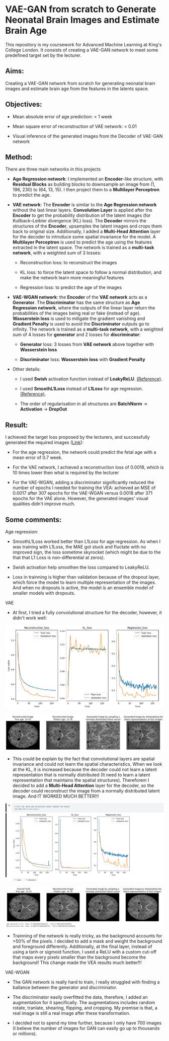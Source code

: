 # VAE-GAN from scratch to Generate Neonatal Brain Images and Estimate Brain Age

This repository is my coursework for Advanced Machine Learning at King's College London. It consists of creating a VAE-GAN network to meet some predefined target set by the lecturer.

## Aims:

Creating a VAE-GAN network from scratch for generating neonatal brain images and estimate brain age from the features in the latents space.

## Objectives:

+ Mean absolute error of age prediction: < 1 week

+ Mean square error of reconstruction of VAE network: < 0.01

+ Visual inference of the generated images from the Decoder of VAE-GAN network

## Method:

There are three main networks in this projects

+ **Age Regression network**: I implemented an **Encoder**-like structure, with **Residual Blocks** as building blocks to downsample an image from (1, 196, 230) to (64, 13, 15). I then project them to a **Multilayer Perceptron** to predict the age.

+ **VAE network**: The **Encoder** is similar to the **Age Regression network** without the last linear layers. **Convolution Layer** is applied after the **Encoder** to get the probability distribution of the latent images (for Kullback–Leibler divergence (KL) loss). The **Decoder** mirrors the structures of the **Encoder**, upsamples the latent images and crops them back to original size. Additionally, I added a **Multi-Head Attention** layer for the decoder to introduce some spatial invariance for the model. A **Multilayer Perceptron** is used to predict the age using the features extracted in the latent space. The network is trained as a **multi-task network**, with a weighted sum of 3 losses:

    + Reconstruction loss: to reconstruct the images

    + KL loss: to force the latent space to follow a normal distribution, and make the network learn more meaningful features

    + Regression loss: to predict the age of the images

+ **VAE-WGAN network**: the **Encoder** of the **VAE network** acts as a **Generator**. The **Discriminator** has the same structure as **Age Regression network**, where the outputs of the linear layer return the probabilities of the images being real or fake (instead of age). **Wasserstein loss** is used to mitigate the gradient vanishing and **Gradient Penalty** is used to avoid the **Discriminator** outputs go to infinity. The network is trained as a **multi-task network**, with a weighted sum of 4 losses for **generator** and 2 losses for **discriminator**:

    + **Generator** loss: 3 losses from **VAE network** above together with **Wasserstein loss** 

    + **Discriminator** loss: **Wasserstein loss** with **Gradient Penalty**

+ Other details:

    + I used **Swish** activation function instead of **LeakyReLU**. [(Reference)](https://arxiv.org/abs/1710.05941).

    + I used **SmoothL1Loss** instead of **L1Loss** for age regression. [(Reference)](https://someshfengde.medium.com/understanding-l1-and-smoothl1loss-f5af0f801c71).

    + The order of regularisation in all structures are **BatchNorm** -> **Activation** -> **DropOut**
 
## Result:
I achieved the target loss proposed by the lecturers, and successfully generated the required images ([Link](https://www.kaggle.com/code/conquyhung/vae-gan-neonatal-mri?scriptVersionId=189228795)):

+ For the age regression, the network could predict the fetal age with a mean error of 0.7 week.

+ For the VAE network, I achieved a reconstruction loss of 0.0018, which is 10 times lower then what is required by the lecturer

+ For the VAE-WGAN, adding a discriminator significantly reduced the number of epochs I needed for training the VEA: achieved an MSE of 0.0017 after 307 epochs for the VAE-WGAN versus 0.0018 after 371 epochs for the VAE alone. However, the generated images' visual qualities didn't improve much.

## Some comments:

Age regression:

+ SmoothL1Loss worked better than L1Loss for age regression. As when I was training with L1Loss, the MAE got stuck and fluctate with no improved sign, the loss sometime skyrocket (which might be due to the that that L1 Loss is non-differential at zeros).

+ Swish activation help smoothen the loss compared to LeakyReLU.

+ Loss in trainning is higher than validation because of the dropout layer, which force the model to learn multiple representation of the images. And when no dropouts is active, the model is an ensemble model of smaller models with dropouts.

VAE

+ At first, I tried a fully convolutional structure for the decoder, however, it didn't work well:

![loss when trained with a FCN](images/Losses_of_network_with_all_conv.png)

![result when trained with a FCN](images/Results_of_network_with_all_conv.png)

+ This could be explain by the fact that convolutional layers are spatial invariance and could not learn the spatial characteristics. When we look at the KL, it is increased because the decoder could not learn a latent representation that is normally distributed (It need to learn a latent representation that maintains the spatial structures). Thereforem I decided to add a **Multi-Head Attention** layer for the decoder, so the decoder could reconstruct the image from a normally distributed latent image. And IT WORKED MUCH BETTER!!!

![loss when attention layer added](images/Losses_of_network_with_attention_added.png)

![result when attention layer added](images/Results_of_network_with_attention.png)

+ Trainning of the network is really tricky, as the background accounts for >50% of the pixels. I decided to add a mask and weight the background and foreground differently. Additionally, at the final layer, instead of using a tanh or sigmoid function, I used a ReLU with a custom cut-off that maps every pixels smaller than the background become the background! This change made the VEA results much better!!!

VAE-WGAN

+ The GAN network is really hard to train, I really struggled with finding a ballance between the generator and discriminator.

+ The discriminator easily overfitted the data, therefore, I added an augmentation for it specifically. The augmentations includes random rotate, tranlate, shearing, flipping, and cropping. My premise is that, a real image is still a real image after these transformation.

+ I decided not to spend my time further, because I only have 700 images (I believe the number of images for GAN can easily go up to thousands or millions).